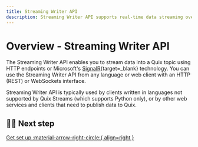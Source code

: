 ```yaml
---
title: Streaming Writer API
description: Streaming Writer API supports real-time data streaming over HTTP or WebSockets.
---
```


# Overview - Streaming Writer API

The Streaming Writer API enables you to stream data into a Quix topic using HTTP endpoints or Microsoft's [SignalR](https://learn.microsoft.com/en-us/aspnet/signalr/overview/getting-started/introduction-to-signalr){target=_blank} technology. You can use the Streaming Writer API from any language or web client with an HTTP (REST) or WebSockets interface. 

Streaming Writer API is typically used by clients written in languages not supported by Quix Streams (which supports Python only), or by other web services and clients that need to publish data to Quix. 

## 🏃‍♀️ Next step

[Get set up :material-arrow-right-circle:{ align=right }](setup.md)
